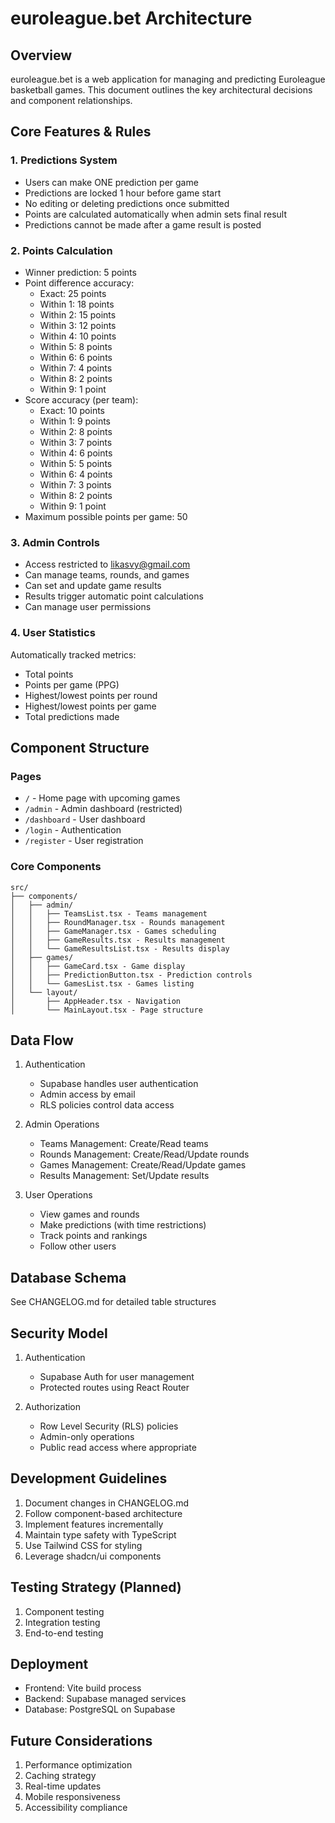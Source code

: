 # euroleague.bet Architecture

## Overview
euroleague.bet is a web application for managing and predicting Euroleague basketball games. This document outlines the key architectural decisions and component relationships.

## Core Features & Rules

### 1. Predictions System
- Users can make ONE prediction per game
- Predictions are locked 1 hour before game start
- No editing or deleting predictions once submitted
- Points are calculated automatically when admin sets final result
- Predictions cannot be made after a game result is posted

### 2. Points Calculation
- Winner prediction: 5 points
- Point difference accuracy:
  - Exact: 25 points
  - Within 1: 18 points
  - Within 2: 15 points
  - Within 3: 12 points
  - Within 4: 10 points
  - Within 5: 8 points
  - Within 6: 6 points
  - Within 7: 4 points
  - Within 8: 2 points
  - Within 9: 1 point
- Score accuracy (per team):
  - Exact: 10 points
  - Within 1: 9 points
  - Within 2: 8 points
  - Within 3: 7 points
  - Within 4: 6 points
  - Within 5: 5 points
  - Within 6: 4 points
  - Within 7: 3 points
  - Within 8: 2 points
  - Within 9: 1 point
- Maximum possible points per game: 50

### 3. Admin Controls
- Access restricted to likasvy@gmail.com
- Can manage teams, rounds, and games
- Can set and update game results
- Results trigger automatic point calculations
- Can manage user permissions

### 4. User Statistics
Automatically tracked metrics:
- Total points
- Points per game (PPG)
- Highest/lowest points per round
- Highest/lowest points per game
- Total predictions made

## Component Structure

### Pages
- `/` - Home page with upcoming games
- `/admin` - Admin dashboard (restricted)
- `/dashboard` - User dashboard
- `/login` - Authentication
- `/register` - User registration

### Core Components
```
src/
├── components/
│   ├── admin/
│   │   ├── TeamsList.tsx - Teams management
│   │   ├── RoundManager.tsx - Rounds management
│   │   ├── GameManager.tsx - Games scheduling
│   │   ├── GameResults.tsx - Results management
│   │   └── GameResultsList.tsx - Results display
│   ├── games/
│   │   ├── GameCard.tsx - Game display
│   │   ├── PredictionButton.tsx - Prediction controls
│   │   └── GamesList.tsx - Games listing
│   └── layout/
│       ├── AppHeader.tsx - Navigation
│       └── MainLayout.tsx - Page structure
```

## Data Flow
1. Authentication
   - Supabase handles user authentication
   - Admin access by email
   - RLS policies control data access

2. Admin Operations
   - Teams Management: Create/Read teams
   - Rounds Management: Create/Read/Update rounds
   - Games Management: Create/Read/Update games
   - Results Management: Set/Update results

3. User Operations
   - View games and rounds
   - Make predictions (with time restrictions)
   - Track points and rankings
   - Follow other users

## Database Schema
See CHANGELOG.md for detailed table structures

## Security Model
1. Authentication
   - Supabase Auth for user management
   - Protected routes using React Router

2. Authorization
   - Row Level Security (RLS) policies
   - Admin-only operations
   - Public read access where appropriate

## Development Guidelines
1. Document changes in CHANGELOG.md
2. Follow component-based architecture
3. Implement features incrementally
4. Maintain type safety with TypeScript
5. Use Tailwind CSS for styling
6. Leverage shadcn/ui components

## Testing Strategy (Planned)
1. Component testing
2. Integration testing
3. End-to-end testing

## Deployment
- Frontend: Vite build process
- Backend: Supabase managed services
- Database: PostgreSQL on Supabase

## Future Considerations
1. Performance optimization
2. Caching strategy
3. Real-time updates
4. Mobile responsiveness
5. Accessibility compliance